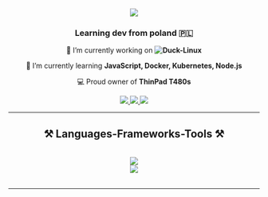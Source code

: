 <h1 align="center">
    <img src="https://readme-typing-svg.herokuapp.com?font=Fira+Code&weight=900&size=35&duration=6000&pause=1000&color=00C02A&center=true&vCenter=true&random=false&width=430&lines=Hello+World!" />
</h1>

<h3 align="center">Learning dev from poland 🇵🇱</h3>


<div align="center">
 
 🔭 I’m currently working on **![Duck-Linux](https://github.com/kolinov2/Duck-Linux)**
 
 🌱 I’m currently learning **JavaScript, Docker, Kubernetes, Node.js**

 💻 Proud owner of  **ThinPad T480s**


 </div>
 
<div align="center"> 
  <a href="https://open.spotify.com/user/64j3pdsctzgt8ngu5l888uifn">
    <img src="https://img.shields.io/badge/Spotify-1ED760?&style=for-the-badge&logo=spotify&logoColor=white" />
  </a>
  <a href="https://www.ducknet.pl" target="_blank">
    <img src="https://img.shields.io/badge/website-000000?style=for-the-badge&logo=htmx&logoColor=yellow" target="_blank" />
  </a>
   <a href="https://www.reddit.com/user/kolino_v/" target="_blank">
     <img src="https://img.shields.io/badge/Reddit-FF4500?style=for-the-badge&logo=reddit&logoColor=white" target="_blank" /> 
  </a>
</div>
<hr/>
 
<h2 align="center">⚒️ Languages-Frameworks-Tools ⚒️</h2>
<br/>
<div align="center">
    <img src="https://skillicons.dev/icons?i=linux,html,css,vscode,github,git,cloudflare,lua,bash" />
  <br>
      <img src="https://skillicons.dev/icons?i=python,mongodb,cpp,mysql,docker,php,arduino,raspberrypi" /><br>
</div>

<br/>
<hr/>


